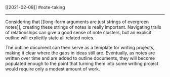 [[2021-02-08]]
#note-taking 

---
Considering that [[long-form arguments are just strings of evergreen notes]], creating these strings of notes is really important. Navigating trails of relationships can give a good sense of note clusters, but an explicit outline will explicitly state all related notes.

The outline document can then serve as a template for writing projects, making it clear where the gaps in ideas still are. Eventually, as notes are written over time and are added to outline documents, they will become populated enough to the point that turning them into some writing project would require only a modest amount of work.
